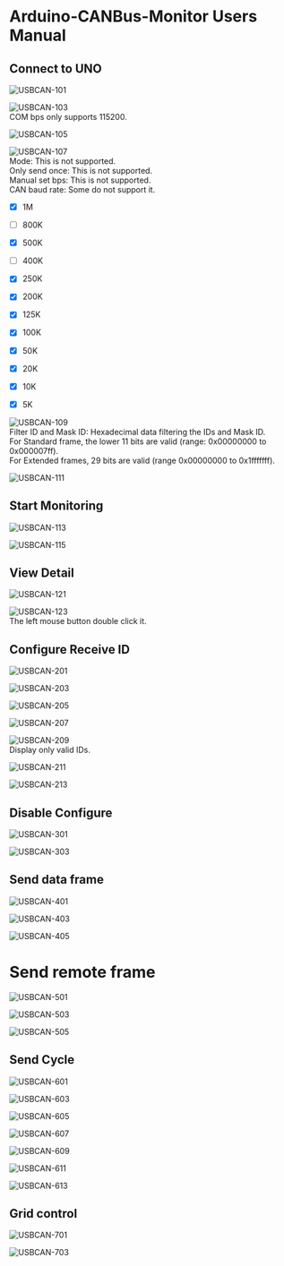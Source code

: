 # Arduino-CANBus-Monitor Users Manual

## Connect to UNO

![USBCAN-101](https://user-images.githubusercontent.com/6020549/86522282-7bd2b600-be96-11ea-9bc7-cd969265ca2c.jpg)   

![USBCAN-103](https://user-images.githubusercontent.com/6020549/86522284-7d03e300-be96-11ea-9a71-bfe95f4aa9ad.jpg)   
COM bps only supports 115200.   

![USBCAN-105](https://user-images.githubusercontent.com/6020549/86522285-7e351000-be96-11ea-8ffa-2d1fab7b71b8.jpg)   

![USBCAN-107](https://user-images.githubusercontent.com/6020549/86522276-76756b80-be96-11ea-9075-be3b210b99a8.jpg)   
Mode: This is not supported.   
Only send once: This is not supported.   
Manual set bps: This is not supported.   
CAN baud rate: Some do not support it.   
- [x] 1M   
- [ ] 800K   
- [x] 500K   
- [ ] 400K   
- [x] 250K   
- [x] 200K   
- [x] 125K   
- [x] 100K   
- [x] 50K   
- [x] 20K   
- [x] 10K   
- [x] 5K   


![USBCAN-109](https://user-images.githubusercontent.com/6020549/86522277-77a69880-be96-11ea-973e-b95e48cb3618.jpg)   
Filter ID and Mask ID: Hexadecimal data filtering the IDs and Mask ID.   
For Standard frame, the lower 11 bits are valid (range: 0x00000000 to 0x000007ff).   
For Extended frames, 29 bits are valid (range 0x00000000 to 0x1fffffff).   

![USBCAN-111](https://user-images.githubusercontent.com/6020549/86522278-79705c00-be96-11ea-81fe-752da5dd8946.jpg)   

## Start Monitoring
![USBCAN-113](https://user-images.githubusercontent.com/6020549/86522279-7a08f280-be96-11ea-97a3-021ed7c5f4a9.jpg)   

![USBCAN-115](https://user-images.githubusercontent.com/6020549/86522280-7b3a1f80-be96-11ea-8999-0b9129bd92bf.jpg)   

## View Detail
![USBCAN-121](https://user-images.githubusercontent.com/6020549/86522579-2e0c7c80-be9b-11ea-93c4-789fe90c7ba0.jpg)   

![USBCAN-123](https://user-images.githubusercontent.com/6020549/86522578-2cdb4f80-be9b-11ea-8382-a61c3e8d6bbf.jpg)   
The left mouse button double click it.   

## Configure Receive ID
![USBCAN-201](https://user-images.githubusercontent.com/6020549/86522621-a2472000-be9b-11ea-9fcb-0f9617ee1cca.jpg)   

![USBCAN-203](https://user-images.githubusercontent.com/6020549/86522613-9e1b0280-be9b-11ea-8b66-08c2d0242829.jpg)   

![USBCAN-205](https://user-images.githubusercontent.com/6020549/86522615-9f4c2f80-be9b-11ea-9883-dad451b7c679.jpg)   

![USBCAN-207](https://user-images.githubusercontent.com/6020549/86522616-9fe4c600-be9b-11ea-9f8c-7962921899fb.jpg)   

![USBCAN-209](https://user-images.githubusercontent.com/6020549/86522618-a07d5c80-be9b-11ea-8cf0-9fb0095a5e1f.jpg)   
Display only valid IDs.   

![USBCAN-211](https://user-images.githubusercontent.com/6020549/86522619-a115f300-be9b-11ea-917d-a748f48b8154.jpg)   

![USBCAN-213](https://user-images.githubusercontent.com/6020549/86522620-a1ae8980-be9b-11ea-8afd-55145993f4da.jpg)   

## Disable Configure
![USBCAN-301](https://user-images.githubusercontent.com/6020549/86522644-1da8d180-be9c-11ea-89df-43e2cc41e040.jpg)   

![USBCAN-303](https://user-images.githubusercontent.com/6020549/86522643-1c77a480-be9c-11ea-8987-f43d12fef22b.jpg)   


## Send data frame
![USBCAN-401](https://user-images.githubusercontent.com/6020549/86522649-21d4ef00-be9c-11ea-9834-763b0f663dc2.jpg)   

![USBCAN-403](https://user-images.githubusercontent.com/6020549/86522645-20a3c200-be9c-11ea-9f61-e777b218aaaa.jpg)   

![USBCAN-405](https://user-images.githubusercontent.com/6020549/86522647-213c5880-be9c-11ea-89ec-f5fcc99b5619.jpg)   

# Send remote frame
![USBCAN-501](https://user-images.githubusercontent.com/6020549/86522677-9b6cdd00-be9c-11ea-8d17-0fa9701c473e.jpg)   

![USBCAN-503](https://user-images.githubusercontent.com/6020549/86522678-9c057380-be9c-11ea-9cf1-2cc7bec23c3f.jpg)   

![USBCAN-505](https://user-images.githubusercontent.com/6020549/86522676-9a3bb000-be9c-11ea-9ed2-c00653c94498.jpg)   


## Send Cycle
![USBCAN-601](https://user-images.githubusercontent.com/6020549/86522691-d8d16a80-be9c-11ea-99dc-d2cc417d83d1.jpg)   

![USBCAN-603](https://user-images.githubusercontent.com/6020549/86522693-d96a0100-be9c-11ea-8534-33a425800970.jpg)   

![USBCAN-605](https://user-images.githubusercontent.com/6020549/86522694-da029780-be9c-11ea-89e2-528a2779fd58.jpg)   

![USBCAN-607](https://user-images.githubusercontent.com/6020549/86522686-d5d67a00-be9c-11ea-9a78-d0e45328bb4e.jpg)   

![USBCAN-609](https://user-images.githubusercontent.com/6020549/86522687-d707a700-be9c-11ea-9f57-4deeb4618c65.jpg)   

![USBCAN-611](https://user-images.githubusercontent.com/6020549/86522689-d7a03d80-be9c-11ea-9f32-17db57f3fa57.jpg)   

![USBCAN-613](https://user-images.githubusercontent.com/6020549/86522690-d838d400-be9c-11ea-8121-4b99af4d5f8b.jpg)   

## Grid control
![USBCAN-701](https://user-images.githubusercontent.com/6020549/86522723-49788700-be9d-11ea-99f6-3f0bcb08dd98.jpg)   

![USBCAN-703](https://user-images.githubusercontent.com/6020549/86522724-4aa9b400-be9d-11ea-9a31-1f2a9a0dfbc7.jpg)   

